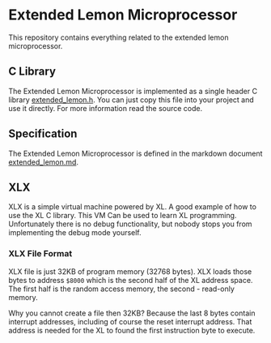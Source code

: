 # Extended Lemon Microprocessor

This repository contains everything related to
the extended lemon microprocessor.

## C Library

The Extended Lemon Microprocessor is implemented as
a single header C library [extended_lemon.h](./extended_lemon.h).
You can just copy this file into your project and use it directly.
For more information read the source code.

## Specification

The Extended Lemon Microprocessor is defined in
the markdown document [extended_lemon.md](./extended_lemon.md).

## XLX

XLX is a simple virtual machine powered by XL. A good example of how
to use the XL C library. This VM Can be used to learn XL programming.
Unfortunately there is no debug functionality, but nobody stops you
from implementing the debug mode yourself.

### XLX File Format

XLX file is just 32KB of program memory (32768 bytes). XLX loads
those bytes to address `$8000` which is the second half of the XL
address space. The first half is the random access memory, the
second - read-only memory.

Why you cannot create a file then 32KB? Because the last 8 bytes
contain interrupt addresses, including of course the reset interrupt
address. That address is needed for the XL to found the first
instruction byte to execute.
